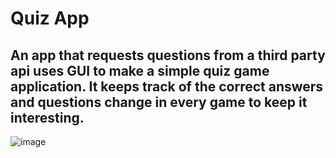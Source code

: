 # Quiz App

## An app that requests questions from a third party api uses GUI to make a simple quiz game application. It keeps track of the correct answers and questions change in every game to keep it interesting.

![image](https://github.com/giannisyp/quiz-app/assets/119696474/deb3a54e-b5a6-41d6-b1ce-d5bae19bab3f)
